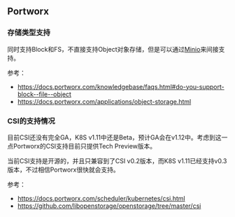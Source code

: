 ## Portworx


### 存储类型支持

同时支持Block和FS，不直接支持Object对象存储，但是可以通过[Minio](https://minio.io/)来间接支持。

参考：
- https://docs.portworx.com/knowledgebase/faqs.html#do-you-support-block--file--object
- https://docs.portworx.com/applications/object-storage.html

### CSI的支持情况

目前CSI还没有完全GA，K8S v1.11中还是Beta，预计GA会在v1.12中。考虑到这一点Portworx的CSI支持目前只提供Tech Preview版本。

当前CSI支持是开源的，并且只兼容到了CSI v0.2版本，而K8S v1.11已经支持v0.3版本，不过相信Portworx很快就会支持。

参考：
- https://docs.portworx.com/scheduler/kubernetes/csi.html
- https://github.com/libopenstorage/openstorage/tree/master/csi

